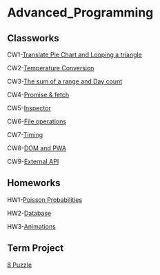 <!DOCTYPE html>
<html>
<head>
    <link rel="icon" href="https://maeyler.github.io/JS/images/JS.png">
    <link rel="manifest" href="manifest.json">
</head>
<body>
    
# Advanced_Programming

<h2 id="classworks">Classworks</h2>

<p>CW1-<a href="https://fatihmehmetergin.github.io/Advanced_Programming/CW1.png">Translate Pie Chart and Looping a triangle</a></p>

<p>CW2-<a href="https://fatihmehmetergin.github.io/Advanced_Programming/CW2_2">Temperature Conversion</a></p>

<p>CW3-<a href="https://fatihmehmetergin.github.io/Advanced_Programming/CW3.png">The sum of a range and Day count</a></p>

<p>CW4-<a href="https://fatihmehmetergin.github.io/Advanced_Programming/CW4/cw4.html">Promise & fetch</a></p>

<p>CW5-<a href="https://fatihmehmetergin.github.io/Advanced_Programming/CW5/work/EloquentJS.html">Inspector</a></p>

<p>CW6-<a href="https://fatihmehmetergin.github.io/Advanced_Programming/CW6.html">File operations</a></p>

<p>CW7-<a href="https://fatihmehmetergin.github.io/Advanced_Programming/CW7/CW7.html">Timing</a></p>

<p>CW8-<a href="https://fatihmehmetergin.github.io/Advanced_Programming/CW8/CW8.html">DOM and PWA</a></p>

<p>CW9-<a href="https://fatihmehmetergin.github.io/Advanced_Programming/CW9.html">External API</a></p>

<h2 id="classworks">Homeworks</h2>

<p>HW1-<a href="https://fatihmehmetergin.github.io/Advanced_Programming/HW/HW1/HW1">Poisson Probabilities</a></p>

<p>HW2-<a href="https://fatihmehmetergin.github.io/Advanced_Programming/HW/HW2/Database.html">Database</a></p>

<p>HW3-<a href="https://fatihmehmetergin.github.io/Advanced_Programming/HW/HW3/HW3.html">Animations</a></p>

<h2 id="classworks">Term Project</h2>

<p><a href="https://fatihmehmetergin.github.io/Advanced_Programming/Project/puzzle.html">8 Puzzle</a></p>




</body>
</html>
